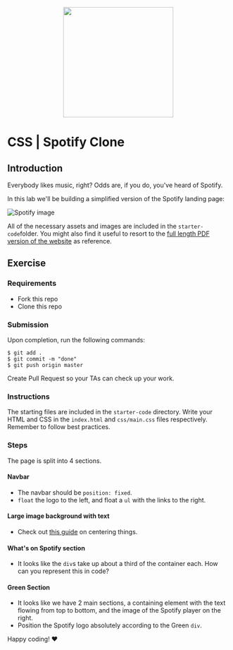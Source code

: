 <p align="center"><img width="250" src="https://i.imgur.com/lMo1s1G.png"/></p>

# CSS | Spotify Clone

## Introduction

Everybody likes music, right? Odds are, if you do, you've heard of Spotify.

In this lab we'll be building a simplified version of the Spotify landing page:

![Spotify image](https://i.imgur.com/xVD0bm6.jpg)

All of the necessary assets and images are included in the `starter-code`folder. You might also find it useful to resort to the [full length PDF version of the website](https://s3-eu-west-1.amazonaws.com/ih-materials/uploads/spotify-prototype.pdf) as reference.

## Exercise

### Requirements

- Fork this repo
- Clone this repo

### Submission

Upon completion, run the following commands:

```
$ git add .
$ git commit -m "done"
$ git push origin master
```

Create Pull Request so your TAs can check up your work.

### Instructions

The starting files are included in the `starter-code` directory. Write your HTML and CSS in the `index.html` and `css/main.css` files respectively. Remember to follow best practices.

### Steps

The page is split into 4 sections.

#### Navbar

- The navbar should be `position: fixed`.
- `float` the logo to the left, and float a `ul` with the links to the right.

#### Large image background with text

- Check out [this guide](https://css-tricks.com/centering-css-complete-guide/) on centering things.

#### What's on Spotify section

- It looks like the `div`s take up about a third of the container each. How can you represent this in code?

#### Green Section

- It looks like we have 2 main sections, a containing element with the text flowing from top to bottom, and the image of the Spotify player on the right.
- Position the Spotify logo absolutely according to the Green `div`.

Happy coding! ❤️
